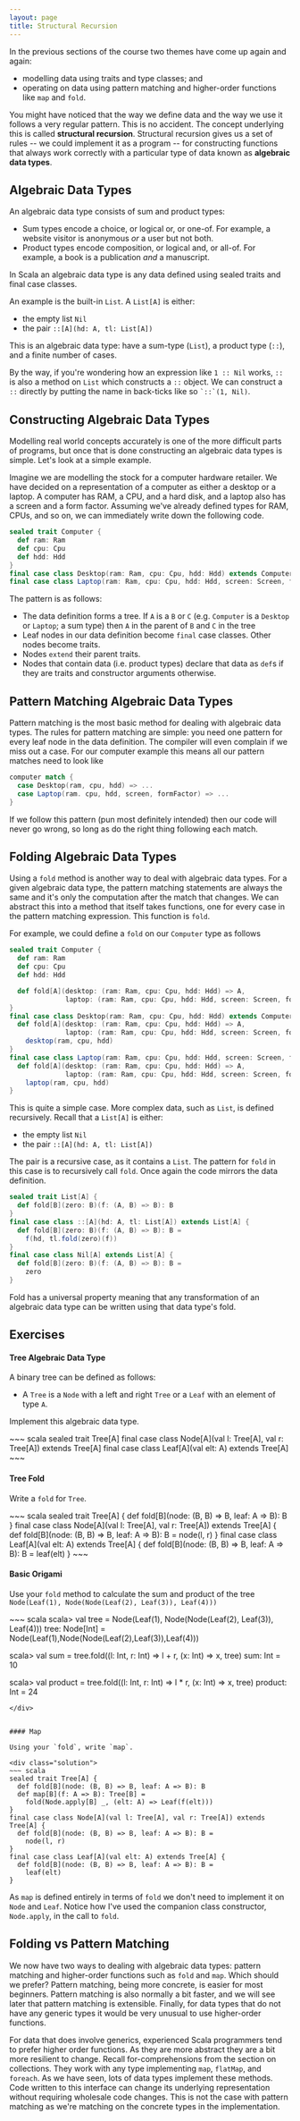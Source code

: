 ```yaml
---
layout: page
title: Structural Recursion
---
```


In the previous sections of the course two themes have come up again and again:

- modelling data using traits and type classes; and
- operating on data using pattern matching and higher-order functions like `map` and `fold`.

You might have noticed that the way we define data and the way we use it follows a very regular pattern. This is no accident. The concept underlying this is called **structural recursion**. Structural recursion gives us a set of rules -- we could implement it as a program -- for constructing functions that always work correctly with a particular type of data known as **algebraic data types**.

## Algebraic Data Types

An algebraic data type consists of sum and product types:

* Sum types encode a choice, or logical or, or one-of. For example, a website visitor is anonymous *or* a user but not both.
* Product types encode composition, or logical and, or all-of. For example, a book is a publication *and* a manuscript.

In Scala an algebraic data type is any data defined using sealed traits and final case classes.

An example is the built-in `List`. A `List[A]` is either:

* the empty list `Nil`
* the pair `::[A](hd: A, tl: List[A])`

This is an algebraic data type: have a sum-type (`List`), a product type (`::`), and a finite number of cases.

By the way, if you're wondering how an expression like `1 :: Nil` works, `::` is also a method on `List` which constructs a `::` object. We can construct a `::` directly by putting the name in back-ticks like so `` `::`(1, Nil) ``.

## Constructing Algebraic Data Types

Modelling real world concepts accurately is one of the more difficult parts of programs, but once that is done constructing an algebraic data types is simple. Let's look at a simple example.

Imagine we are modelling the stock for a computer hardware retailer. We have decided on a representation of a computer as either a desktop or a laptop. A computer has RAM, a CPU, and a hard disk, and a laptop also has a screen and a form factor. Assuming we've already defined types for RAM, CPUs, and so on, we can immediately write down the following code.

~~~ scala
sealed trait Computer {
  def ram: Ram
  def cpu: Cpu
  def hdd: Hdd
}
final case class Desktop(ram: Ram, cpu: Cpu, hdd: Hdd) extends Computer
final case class Laptop(ram: Ram, cpu: Cpu, hdd: Hdd, screen: Screen, formFactor: FormFactor) extends Computer
~~~

The pattern is as follows:

* The data definition forms a tree. If `A` is a `B` or `C` (e.g. `Computer` is a `Desktop` or `Laptop`; a sum type) then `A` in the parent of `B` and `C` in the tree
* Leaf nodes in our data definition become `final` case classes. Other nodes become traits.
* Nodes `extend` their parent traits.
* Nodes that contain data (i.e. product types) declare that data as `def`s if they are traits and constructor arguments otherwise.

## Pattern Matching Algebraic Data Types

Pattern matching is the most basic method for dealing with algebraic data types. The rules for pattern matching are simple: you need one pattern for every leaf node in the data definition. The compiler will even complain if we miss out a case. For our computer example this means all our pattern matches need to look like

~~~ scala
computer match {
  case Desktop(ram, cpu, hdd) => ...
  case Laptop(ram. cpu, hdd, screen, formFactor) => ...
}
~~~

If we follow this pattern (pun most definitely intended) then our code will never go wrong, so long as do the right thing following each match.

## Folding Algebraic Data Types

Using a `fold` method is another way to deal with algebraic data types. For a given algebraic data type, the pattern matching statements are always the same and it's only the computation after the match that changes. We can abstract this into a method that itself takes functions, one for every case in the pattern matching expression. This function is `fold`.

For example, we could define a `fold` on our `Computer` type as follows

~~~ scala
sealed trait Computer {
  def ram: Ram
  def cpu: Cpu
  def hdd: Hdd

  def fold[A](desktop: (ram: Ram, cpu: Cpu, hdd: Hdd) => A,
              laptop: (ram: Ram, cpu: Cpu, hdd: Hdd, screen: Screen, formFactor: FormFactor) => A): A
}
final case class Desktop(ram: Ram, cpu: Cpu, hdd: Hdd) extends Computer {
  def fold[A](desktop: (ram: Ram, cpu: Cpu, hdd: Hdd) => A,
              laptop: (ram: Ram, cpu: Cpu, hdd: Hdd, screen: Screen, formFactor: FormFactor) => A): A =
    desktop(ram, cpu, hdd)
}
final case class Laptop(ram: Ram, cpu: Cpu, hdd: Hdd, screen: Screen, formFactor: FormFactor) extends Computer {
  def fold[A](desktop: (ram: Ram, cpu: Cpu, hdd: Hdd) => A,
              laptop: (ram: Ram, cpu: Cpu, hdd: Hdd, screen: Screen, formFactor: FormFactor) => A): A =
    laptop(ram, cpu, hdd)
}
~~~

This is quite a simple case. More complex data, such as `List`, is defined recursively. Recall that a `List[A]` is either:

* the empty list `Nil`
* the pair `::[A](hd: A, tl: List[A])`

The pair is a recursive case, as it contains a `List`. The pattern for `fold` in this case is to recursively call `fold`. Once again the code mirrors the data definition.

~~~ scala
sealed trait List[A] {
  def fold[B](zero: B)(f: (A, B) => B): B
}
final case class ::[A](hd: A, tl: List[A]) extends List[A] {
  def fold[B](zero: B)(f: (A, B) => B): B =
    f(hd, tl.fold(zero)(f))
}
final case class Nil[A] extends List[A] {
  def fold[B](zero: B)(f: (A, B) => B): B =
    zero
}
~~~

Fold has a universal property meaning that any transformation of an algebraic data type can be written using that data type's fold.

## Exercises

#### Tree Algebraic Data Type

A binary tree can be defined as follows:

* A `Tree` is a `Node` with a left and right `Tree` or a `Leaf` with an element of type `A`.

Implement this algebraic data type.

<div class="solution">
~~~ scala
sealed trait Tree[A]
final case class Node[A](val l: Tree[A], val r: Tree[A]) extends Tree[A]
final case class Leaf[A](val elt: A) extends Tree[A]
~~~
</div>


#### Tree Fold

Write a `fold` for `Tree`.

<div class="solution">
~~~ scala
sealed trait Tree[A] {
  def fold[B](node: (B, B) => B, leaf: A => B): B
}
final case class Node[A](val l: Tree[A], val r: Tree[A]) extends Tree[A] {
  def fold[B](node: (B, B) => B, leaf: A => B): B =
    node(l, r)
}
final case class Leaf[A](val elt: A) extends Tree[A] {
  def fold[B](node: (B, B) => B, leaf: A => B): B =
    leaf(elt)
}
~~~
</div>


#### Basic Origami

Use your `fold` method to calculate the sum and product of the tree `Node(Leaf(1), Node(Node(Leaf(2), Leaf(3)), Leaf(4)))`

<div class="solution">
~~~ scala
scala> val tree = Node(Leaf(1), Node(Node(Leaf(2), Leaf(3)), Leaf(4)))
tree: Node[Int] = Node(Leaf(1),Node(Node(Leaf(2),Leaf(3)),Leaf(4)))

scala> val sum = tree.fold((l: Int, r: Int) => l + r, (x: Int) => x, tree)
sum: Int = 10

scala> val product = tree.fold((l: Int, r: Int) => l * r, (x: Int) => x, tree)
product: Int = 24
~~~
</div>


#### Map

Using your `fold`, write `map`.

<div class="solution">
~~~ scala
sealed trait Tree[A] {
  def fold[B](node: (B, B) => B, leaf: A => B): B
  def map[B](f: A => B): Tree[B] =
    fold(Node.apply[B] _, (elt: A) => Leaf(f(elt)))
}
final case class Node[A](val l: Tree[A], val r: Tree[A]) extends Tree[A] {
  def fold[B](node: (B, B) => B, leaf: A => B): B =
    node(l, r)
}
final case class Leaf[A](val elt: A) extends Tree[A] {
  def fold[B](node: (B, B) => B, leaf: A => B): B =
    leaf(elt)
}
~~~

As `map` is defined entirely in terms of `fold` we don't need to implement it on `Node` and `Leaf`. Notice how I've used the companion class constructor, `Node.apply`, in the call to `fold`.
</div>

## Folding vs Pattern Matching

We now have two ways to dealing with algebraic data types: pattern matching and higher-order functions such as `fold` and `map`. Which should we prefer? Pattern matching, being more concrete, is easier for most beginners. Pattern matching is also normally a bit faster, and we will see later that pattern matching is extensible. Finally, for data types that do not have any generic types it would be very unusual to use higher-order functions.

For data that does involve generics, experienced Scala programmers tend to prefer higher order functions. As they are more abstract they are a bit more resilient to change. Recall for-comprehensions from the section on collections. They work with any type implementing `map`, `flatMap`, and `foreach`. As we have seen, lots of data types implement these methods. Code written to this interface can change its underlying representation without requiring wholesale code changes. This is not the case with pattern matching as we're matching on the concrete types in the implementation.
